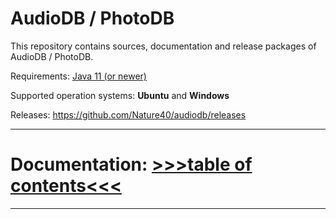 # AudioDB / PhotoDB

This repository contains sources, documentation and release packages of AudioDB / PhotoDB.  

Requirements: [Java 11 (or newer)](https://adoptium.net)

Supported operation systems: **Ubuntu** and **Windows**

Releases: https://github.com/Nature40/audiodb/releases

---

# Documentation: [>>>**table of contents**<<<](https://github.com/envima/photodb_documentation/tree/main/docs/index.md)

---
